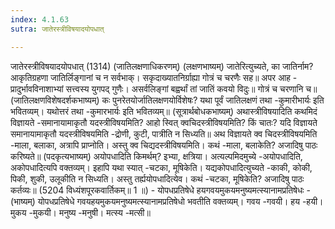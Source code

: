 ```yaml
---
index: 4.1.63
sutra: जातेरस्त्रीविषयादयोपधात्

---
```

जातेरस्त्रीविषयादयोपधात् (1314) (जातिलक्षणाधिकरणम्) (लक्षणभाष्यम्) जातेरित्युच्यते, का जातिर्नाम? आकृतिग्रहणा जातिर्लिङ्गानां च न सर्वभाक्। सकृदाख्यातनिर्ग्राह्या गोत्रं च चरणैः सह॥ अपर आह - प्रादुर्भावविनाशाभ्यां सत्त्वस्य युगपद् गुणैः। असर्वलिङ्गां बह्वर्थां तां जातिं कवयो विदुः॥ गोत्रं च चरणानि च॥ (जातिलक्षणविशेषदर्शकभाष्यम्) कः पुनरेतयोर्जातिलक्षणयोर्विशेषः? यथा पूर्वं जातिलक्षणं तथा -कुमारीभार्यः इति भवितव्यम्। यथोत्तरं तथा -कुमारभार्यः इति भवितव्यम्॥ (सूत्रार्थबोधकभाष्यम्) अथास्त्रीविषयादिति कथमिदं विज्ञायते -समानायामाकृतौ यदस्त्रीविषयमिति? आहो स्वित् क्वचिदस्त्रीविषयमिति? किं चातः? यदि विज्ञायते समानायामाकृतौ यदस्त्रीविषयमिति -द्रोणी, कुटी, पात्रीति न सिध्यति॥ अथ विज्ञायते क्व चिदस्त्रीविषयमिति -माला, बलाका, अत्रापि प्राप्नोति। अस्तु क्व चिद्यदस्त्रीविषयमिति। कथं -माला, बलाकेति? अजादिषु पाठः करिष्यते॥ (पदकृत्यभाष्यम्) अयोपधादिति किमर्थम्? इभ्या, क्षत्रिया। अत्यल्पमिदमुच्ये -अयोपधादिति, अकोपधादित्यपि वक्तव्यम्। इहापि यथा स्यात् -चटका, मूषिकेति। यद्यकोपधादित्युच्यते -काकी, कोकी, पिकी, शुकी, उलूकीति न सिध्यति। अस्तु तर्ह्ययोपधादित्येव। कथं -चटका, मूषिकेति? अजादिषु पाठः कर्तव्यः॥ (5204 विध्यंशपूरकवार्तिकम्॥ 1 ॥) - योपधप्रतिषेधे हयगवयमुकयमनुष्यमत्स्यानामप्रतिषेधः - (भाष्यम्) योपधप्रतिषेधे गवयहयमुकयमनुष्यमत्स्यानामप्रतिषेधो भवतीति वक्तव्यम्। गवय -गवयी। हय -हयी। मुकय -मुकयी। मनुष्य -मनुषी। मत्स्य -मत्सी॥